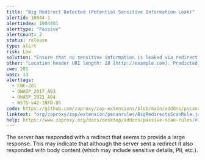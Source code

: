 ```yaml
---
title: "Big Redirect Detected (Potential Sensitive Information Leak)"
alertid: 10044-1
alertindex: 1004401
alerttype: "Passive"
alertcount: 2
status: release
type: alert
risk: Low
solution: "Ensure that no sensitive information is leaked via redirect responses. Redirect responses should have almost no content."
other: "Location header URI length: 18 [http://example.com]. Predicted response size: 318. Response Body Length: 319."
cwe: 201
wasc: 13
alerttags: 
  - CWE-201
  - OWASP_2017_A03
  - OWASP_2021_A04
  - WSTG-v42-INFO-05
code: https://github.com/zaproxy/zap-extensions/blob/main/addOns/pscanrules/src/main/java/org/zaproxy/zap/extension/pscanrules/BigRedirectsScanRule.java
linktext: "org/zaproxy/zap/extension/pscanrules/BigRedirectsScanRule.java"
help: https://www.zaproxy.org/docs/desktop/addons/passive-scan-rules/#id-10044
---
```

The server has responded with a redirect that seems to provide a large response. This may indicate that although the server sent a redirect it also responded with body content (which may include sensitive details, PII, etc.).
